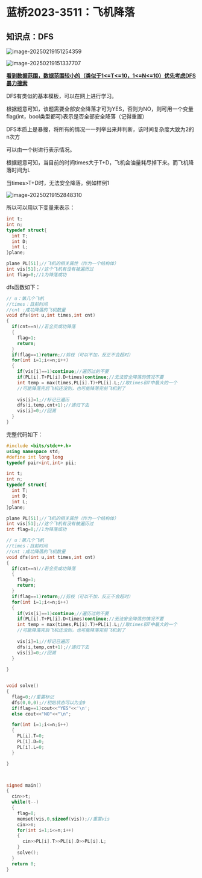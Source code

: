 # 蓝桥2023-3511：飞机降落

## 知识点：DFS

![image-20250219151254359](C:\Users\zzsky\AppData\Roaming\Typora\typora-user-images\image-20250219151254359.png)

![image-20250219151337707](C:\Users\zzsky\AppData\Roaming\Typora\typora-user-images\image-20250219151337707.png)

**<u>看到数据范围，数据范围较小的（类似于1<=T<=10，1<=N<=10）优先考虑DFS暴力搜索</u>**

DFS有类似的基本模板，可以在网上进行学习。



根据题意可知，该题需要全部安全降落才可为YES，否则为NO，则可用一个变量flag(int，bool类型都可)表示是否全部安全降落（记得重置）

DFS本质上是暴搜，将所有的情况一一列举出来并判断，该时间复杂度大致为2的n次方

可以由一个树进行表示情况。

根据题意可知，当目前的时间times大于T+D，飞机会油量耗尽掉下来。而飞机降落时间为L

当times>T+D时，无法安全降落。例如样例1

![image-20250219152848310](C:\Users\zzsky\AppData\Roaming\Typora\typora-user-images\image-20250219152848310.png)

所以可以用以下变量来表示：

```c++
int t;
int n;
typedef struct{
  int T;
  int D;
  int L;
}plane;

plane PL[51];//飞机的相关属性（作为一个结构体）
int vis[51];//这个飞机有没有被遍历过
int flag=0;//1为降落成功
```

dfs函数如下：

```c++
// u：第几个飞机
//times：目前时间
//cnt :成功降落的飞机数量
void dfs(int u,int times,int cnt)
{
  if(cnt==n)//若全员成功降落
  {
    flag=1;
    return;
  }
  if(flag==1)return;//剪枝（可以不加，反正不会超时）
  for(int i=1;i<=n;i++)
  {
    if(vis[i]==1)continue;//遍历过的不要
    if(PL[i].T+PL[i].D<times)continue;//无法安全降落的情况不要
    int temp = max(times,PL[i].T)+PL[i].L;//取times和T中最大的一个
    //可能降落完后飞机还没到，也可能降落完前飞机到了
    
    vis[i]=1;//标记已遍历
    dfs(i,temp,cnt+1);//递归下去
    vis[i]=0;//回溯
  }
}
```



完整代码如下：

```c++
#include <bits/stdc++.h>
using namespace std;
#define int long long
typedef pair<int,int> pii;

int t;
int n;
typedef struct{
  int T;
  int D;
  int L;
}plane;

plane PL[51];//飞机的相关属性（作为一个结构体）
int vis[51];//这个飞机有没有被遍历过
int flag=0;//1为降落成功

// u：第几个飞机
//times：目前时间
//cnt :成功降落的飞机数量
void dfs(int u,int times,int cnt)
{
  if(cnt==n)//若全员成功降落
  {
    flag=1;
    return;
  }
  if(flag==1)return;//剪枝（可以不加，反正不会超时）
  for(int i=1;i<=n;i++)
  {
    if(vis[i]==1)continue;//遍历过的不要
    if(PL[i].T+PL[i].D<times)continue;//无法安全降落的情况不要
    int temp = max(times,PL[i].T)+PL[i].L;//取times和T中最大的一个
    //可能降落完后飞机还没到，也可能降落完前飞机到了
    
    vis[i]=1;//标记已遍历
    dfs(i,temp,cnt+1);//递归下去
    vis[i]=0;//回溯
  }
  
}


void solve()
{
  flag=0;//重置标记
  dfs(0,0,0);//初始状态可以为全0
  if(flag==1)cout<<"YES"<<'\n';
  else cout<<"NO"<<"\n";

  for(int i=1;i<=n;i++)
  {
    PL[i].T=0;
    PL[i].D=0;
    PL[i].L=0;
  }

}



signed main()
{
  cin>>t;
  while(t--)
  {
    flag=0;
    memset(vis,0,sizeof(vis));//重置vis
    cin>>n;
    for(int i=1;i<=n;i++)
    {
      cin>>PL[i].T>>PL[i].D>>PL[i].L;
    }
    solve();
  }
  return 0;
}
```

